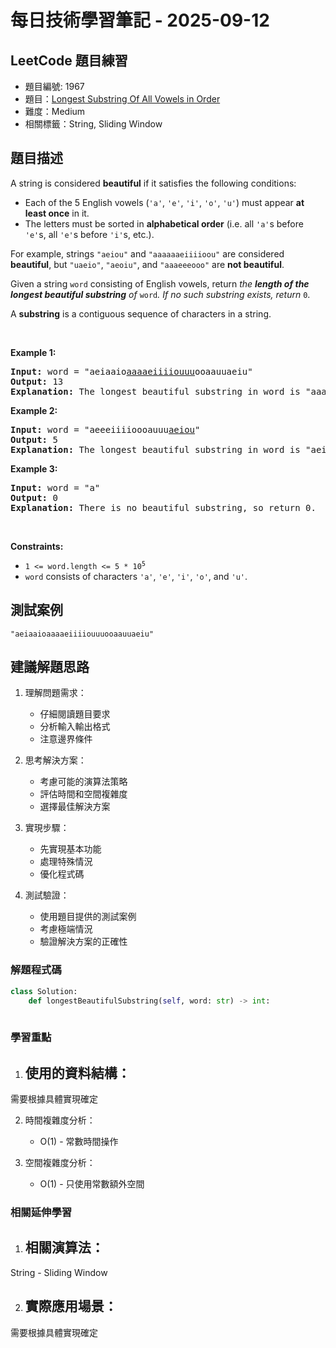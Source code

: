 # 每日技術學習筆記 - 2025-09-12

## LeetCode 題目練習
- 題目編號: 1967
- 題目：[Longest Substring Of All Vowels in Order](https://leetcode.com/problems/longest-substring-of-all-vowels-in-order)
- 難度：Medium
- 相關標籤：String, Sliding Window

## 題目描述
<p>A string is considered <strong>beautiful</strong> if it satisfies the following conditions:</p>

<ul>
	<li>Each of the 5 English vowels (<code>&#39;a&#39;</code>, <code>&#39;e&#39;</code>, <code>&#39;i&#39;</code>, <code>&#39;o&#39;</code>, <code>&#39;u&#39;</code>) must appear <strong>at least once</strong> in it.</li>
	<li>The letters must be sorted in <strong>alphabetical order</strong> (i.e. all <code>&#39;a&#39;</code>s before <code>&#39;e&#39;</code>s, all <code>&#39;e&#39;</code>s before <code>&#39;i&#39;</code>s, etc.).</li>
</ul>

<p>For example, strings <code>&quot;aeiou&quot;</code> and <code>&quot;aaaaaaeiiiioou&quot;</code> are considered <strong>beautiful</strong>, but <code>&quot;uaeio&quot;</code>, <code>&quot;aeoiu&quot;</code>, and <code>&quot;aaaeeeooo&quot;</code> are <strong>not beautiful</strong>.</p>

<p>Given a string <code>word</code> consisting of English vowels, return <em>the <strong>length of the longest beautiful substring</strong> of </em><code>word</code><em>. If no such substring exists, return </em><code>0</code>.</p>

<p>A <strong>substring</strong> is a contiguous sequence of characters in a string.</p>

<p>&nbsp;</p>
<p><strong class="example">Example 1:</strong></p>

<pre>
<strong>Input:</strong> word = &quot;aeiaaio<u>aaaaeiiiiouuu</u>ooaauuaeiu&quot;
<strong>Output:</strong> 13
<b>Explanation:</b> The longest beautiful substring in word is &quot;aaaaeiiiiouuu&quot; of length 13.</pre>

<p><strong class="example">Example 2:</strong></p>

<pre>
<strong>Input:</strong> word = &quot;aeeeiiiioooauuu<u>aeiou</u>&quot;
<strong>Output:</strong> 5
<b>Explanation:</b> The longest beautiful substring in word is &quot;aeiou&quot; of length 5.
</pre>

<p><strong class="example">Example 3:</strong></p>

<pre>
<strong>Input:</strong> word = &quot;a&quot;
<strong>Output:</strong> 0
<b>Explanation:</b> There is no beautiful substring, so return 0.
</pre>

<p>&nbsp;</p>
<p><strong>Constraints:</strong></p>

<ul>
	<li><code>1 &lt;= word.length &lt;= 5 * 10<sup>5</sup></code></li>
	<li><code>word</code> consists of characters <code>&#39;a&#39;</code>, <code>&#39;e&#39;</code>, <code>&#39;i&#39;</code>, <code>&#39;o&#39;</code>, and <code>&#39;u&#39;</code>.</li>
</ul>


## 測試案例
```
"aeiaaioaaaaeiiiiouuuooaauuaeiu"
```

## 建議解題思路
1. 理解問題需求：
   - 仔細閱讀題目要求
   - 分析輸入輸出格式
   - 注意邊界條件

2. 思考解決方案：
   - 考慮可能的演算法策略
   - 評估時間和空間複雜度
   - 選擇最佳解決方案

3. 實現步驟：
   - 先實現基本功能
   - 處理特殊情況
   - 優化程式碼

4. 測試驗證：
   - 使用題目提供的測試案例
   - 考慮極端情況
   - 驗證解決方案的正確性


### 解題程式碼
```python
class Solution:
    def longestBeautifulSubstring(self, word: str) -> int:
        
```

### 學習重點
1. 使用的資料結構：
   - 
需要根據具體實現確定

2. 時間複雜度分析：
   - O(1) - 常數時間操作

3. 空間複雜度分析：
   - O(1) - 只使用常數額外空間

### 相關延伸學習
1. 相關演算法：
   - 
String   - Sliding Window

2. 實際應用場景：
   - 
需要根據具體實現確定
